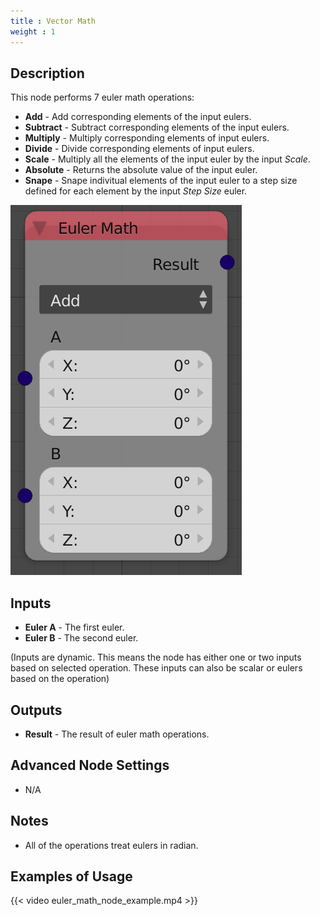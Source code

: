 ```yaml
---
title : Vector Math
weight : 1
---
```


## Description

This node performs 7 euler math operations:

  - **Add** - Add corresponding elements of the input eulers.
  - **Subtract** - Subtract corresponding elements of the input eulers.
  - **Multiply** - Multiply corresponding elements of input eulers.
  - **Divide** - Divide corresponding elements of input eulers.
  - **Scale** - Multiply all the elements of the input euler by the
    input *Scale*.
  - **Absolute** - Returns the absolute value of the input euler.
  - **Snape** - Snape indivitual elements of the input euler to a step
    size defined for each element by the input *Step Size* euler.

![image](euler_math_node.png)

## Inputs

  - **Euler A** - The first euler.
  - **Euler B** - The second euler.

(Inputs are dynamic. This means the node has either one or two inputs
based on selected operation. These inputs can also be scalar or eulers
based on the operation)

## Outputs

  - **Result** - The result of euler math operations.

## Advanced Node Settings

  - N/A

## Notes

  - All of the operations treat eulers in radian.

## Examples of Usage

{{< video euler_math_node_example.mp4 >}}
